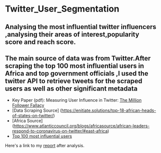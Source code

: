 # Twitter_User_Segmentation

## Analysing the most influential twitter influencers ,analysing their areas of interest,popularity score and reach score.



## The main source of data was from Twitter.After scraping the top 100 most influential users in Africa and top government officials ,I used the twitter API to retrieve tweets for the scraped users as well as other significant metadata 


* Key Paper (pdf): Measuring User Influence in Twitter: [The Million Follower Fallacy](http://twitter.mpi-sws.org/icwsm2010_fallacy.pdf)
* [Data Scraping Source] (https://enitiate.solutions/top-18-african-heads-of-states-on-twitter/)
* [Africa Source] (https://www.atlanticcouncil.org/blogs/africasource/african-leaders-respond-to-coronavirus-on-twitter/#east-africa)
* [Top 100 most influential users](https://africafreak.com/100-most-influential-twitter-users-in-africa)


Here's a link to my [report](https://drive.google.com/file/d/1QlgnrMp1UkPkdBbALczn8_9WGP9wGEhd/view?usp=sharing) after analysis.
